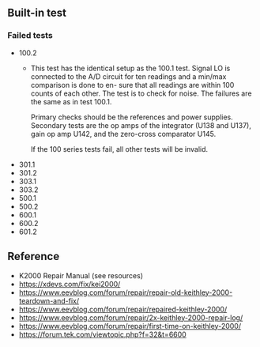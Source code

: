 ## Built-in test

### Failed tests

- 100.2
  - This test has the identical setup as the 100.1 test. Signal LO is connected
    to the A/D circuit for ten readings and a min/max comparison is done to en-
    sure that all readings are within 100 counts of each other. The test is to check
    for noise. The failures are the same as in test 100.1.

    Primary checks should be the references and power supplies. Secondary
    tests are the op amps of the integrator (U138 and U137), gain op amp U142,
    and the zero-cross comparator U145.

     If the 100 series tests fail, all other tests will be invalid.
- 301.1
- 301.2
- 303.1
- 303.2
- 500.1
- 500.2
- 600.1
- 600.2
- 601.2

## Reference

- K2000 Repair Manual (see resources)
- <https://xdevs.com/fix/kei2000/>
- <https://www.eevblog.com/forum/repair/repair-old-keithley-2000-teardown-and-fix/>
- <https://www.eevblog.com/forum/repair/repaired-keithley-2000/>
- <https://www.eevblog.com/forum/repair/2x-keithley-2000-repair-log/>
- <https://www.eevblog.com/forum/repair/first-time-on-keithley-2000/>
- <https://forum.tek.com/viewtopic.php?f=32&t=6600>
